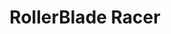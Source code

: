 ---
layout: video
series: Angry Video Game Nerd - Bad Game Cover Art
episode: 20
title: "RollerBlade Racer"
permalink: /avgn/bad-game-cover-art-20
video_id: o3sPjSFk-8o
release_date: 2015-12-20
mike_notes:
toggle: off
special: bad-covers
special_id: "Bad Game Cover Art Videos"
platforms:
  - Nintendo Entertainment System
---